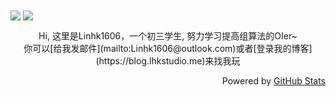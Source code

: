 <img align="center" src="https://github-readme-stats.vercel.app/api?username=Linhk1606&bg_color=30,1bcdfc,734ae6&title_color=fff&text_color=fff&icon_color=fff&show_icons=true" />
<img align="center" src="https://github-readme-stats.vercel.app/api/top-langs/?username=Linhk1606&bg_color=30,1bcdfc,734ae6&title_color=fff&text_color=fff" />
<p align="center">
Hi, 这里是Linhk1606，一个初三学生, 努力学习提高组算法的OIer~
<br>
你可以[给我发邮件](mailto:Linhk1606@outlook.com)或者[登录我的博客](https://blog.lhkstudio.me)来找我玩
<br>
</p>
<p align="right">Powered by <a href="https://github.com/anuraghazra/github-readme-stats/">GitHub Stats</a></p>
